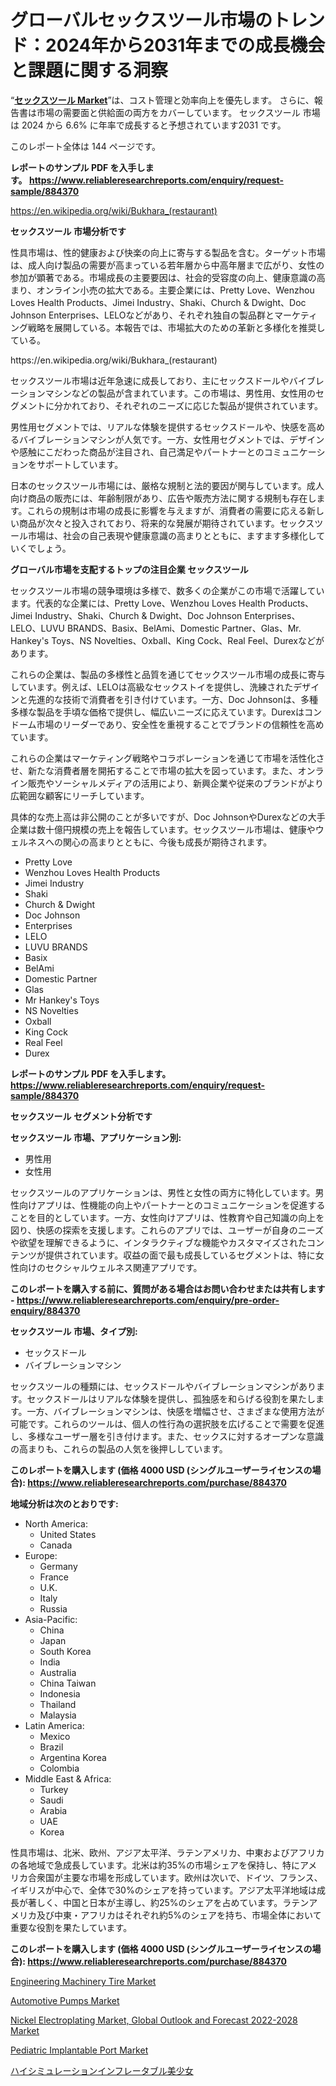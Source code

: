<p><h1>グローバルセックスツール市場のトレンド：2024年から2031年までの成長機会と課題に関する洞察</h1></p><p>&ldquo;<strong><a href="https://www.reliableresearchreports.com/sex-tool-r884370">セックスツール Market</a></strong>&rdquo;は、コスト管理と効率向上を優先します。 さらに、報告書は市場の需要面と供給面の両方をカバーしています。 セックスツール 市場は 2024 から 6.6% に年率で成長すると予想されています2031 です。</p>
<p>このレポート全体は 144 ページです。</p>
<p><strong>レポートのサンプル PDF を入手します。&nbsp;<a href="https://www.reliableresearchreports.com/enquiry/request-sample/884370">https://www.reliableresearchreports.com/enquiry/request-sample/884370</a></strong></p>
<p><a href="https://en.wikipedia.org/wiki/Bukhara_(restaurant)">https://en.wikipedia.org/wiki/Bukhara_(restaurant)</a></p>
<p><strong>セックスツール 市場分析です</strong></p>
<p><p>性具市場は、性的健康および快楽の向上に寄与する製品を含む。ターゲット市場は、成人向け製品の需要が高まっている若年層から中高年層まで広がり、女性の参加が顕著である。市場成長の主要要因は、社会的受容度の向上、健康意識の高まり、オンライン小売の拡大である。主要企業には、Pretty Love、Wenzhou Loves Health Products、Jimei Industry、Shaki、Church & Dwight、Doc Johnson Enterprises、LELOなどがあり、それぞれ独自の製品群とマーケティング戦略を展開している。本報告では、市場拡大のための革新と多様化を推奨している。</p></p>
<p>https://en.wikipedia.org/wiki/Bukhara_(restaurant)</p>
<p><p>セックスツール市場は近年急速に成長しており、主にセックスドールやバイブレーションマシンなどの製品が含まれています。この市場は、男性用、女性用のセグメントに分かれており、それぞれのニーズに応じた製品が提供されています。</p><p>男性用セグメントでは、リアルな体験を提供するセックスドールや、快感を高めるバイブレーションマシンが人気です。一方、女性用セグメントでは、デザインや感触にこだわった商品が注目され、自己満足やパートナーとのコミュニケーションをサポートしています。</p><p>日本のセックスツール市場には、厳格な規制と法的要因が関与しています。成人向け商品の販売には、年齢制限があり、広告や販売方法に関する規制も存在します。これらの規制は市場の成長に影響を与えますが、消費者の需要に応える新しい商品が次々と投入されており、将来的な発展が期待されています。セックスツール市場は、社会の自己表現や健康意識の高まりとともに、ますます多様化していくでしょう。</p></p>
<p><strong>グローバル市場を支配するトップの注目企業 セックスツール</strong></p>
<p><p>セックスツール市場の競争環境は多様で、数多くの企業がこの市場で活躍しています。代表的な企業には、Pretty Love、Wenzhou Loves Health Products、Jimei Industry、Shaki、Church & Dwight、Doc Johnson Enterprises、LELO、LUVU BRANDS、Basix、BelAmi、Domestic Partner、Glas、Mr. Hankey's Toys、NS Novelties、Oxball、King Cock、Real Feel、Durexなどがあります。</p><p>これらの企業は、製品の多様性と品質を通じてセックスツール市場の成長に寄与しています。例えば、LELOは高級なセックストイを提供し、洗練されたデザインと先進的な技術で消費者を引き付けています。一方、Doc Johnsonは、多種多様な製品を手頃な価格で提供し、幅広いニーズに応えています。Durexはコンドーム市場のリーダーであり、安全性を重視することでブランドの信頼性を高めています。</p><p>これらの企業はマーケティング戦略やコラボレーションを通じて市場を活性化させ、新たな消費者層を開拓することで市場の拡大を図っています。また、オンライン販売やソーシャルメディアの活用により、新興企業や従来のブランドがより広範囲な顧客にリーチしています。</p><p>具体的な売上高は非公開のことが多いですが、Doc JohnsonやDurexなどの大手企業は数十億円規模の売上を報告しています。セックスツール市場は、健康やウェルネスへの関心の高まりとともに、今後も成長が期待されます。</p></p>
<p><ul><li>Pretty Love</li><li>Wenzhou Loves Health Products</li><li>Jimei Industry</li><li>Shaki</li><li>Church & Dwight</li><li>Doc Johnson</li><li>Enterprises</li><li>LELO</li><li>LUVU BRANDS</li><li>Basix</li><li>BelAmi</li><li>Domestic Partner</li><li>Glas</li><li>Mr Hankey's Toys</li><li>NS Novelties</li><li>Oxball</li><li>King Cock</li><li>Real Feel</li><li>Durex</li></ul></p>
<p><strong>レポートのサンプル PDF を入手します。 <a href="https://www.reliableresearchreports.com/enquiry/request-sample/884370">https://www.reliableresearchreports.com/enquiry/request-sample/884370</a></strong></p>
<p><strong>セックスツール セグメント分析です</strong></p>
<p><strong>セックスツール 市場、アプリケーション別:</strong></p>
<p><ul><li>男性用</li><li>女性用</li></ul></p>
<p><p>セックスツールのアプリケーションは、男性と女性の両方に特化しています。男性向けアプリは、性機能の向上やパートナーとのコミュニケーションを促進することを目的としています。一方、女性向けアプリは、性教育や自己知識の向上を図り、快感の探索を支援します。これらのアプリでは、ユーザーが自身のニーズや欲望を理解できるように、インタラクティブな機能やカスタマイズされたコンテンツが提供されています。収益の面で最も成長しているセグメントは、特に女性向けのセクシャルウェルネス関連アプリです。</p></p>
<p><strong>このレポートを購入する前に、質問がある場合はお問い合わせまたは共有します - <a href="https://www.reliableresearchreports.com/enquiry/pre-order-enquiry/884370">https://www.reliableresearchreports.com/enquiry/pre-order-enquiry/884370</a></strong></p>
<p><strong>セックスツール 市場、タイプ別:</strong></p>
<p><ul><li>セックスドール</li><li>バイブレーションマシン</li></ul></p>
<p><p>セックスツールの種類には、セックスドールやバイブレーションマシンがあります。セックスドールはリアルな体験を提供し、孤独感を和らげる役割を果たします。一方、バイブレーションマシンは、快感を増幅させ、さまざまな使用方法が可能です。これらのツールは、個人の性行為の選択肢を広げることで需要を促進し、多様なユーザー層を引き付けます。また、セックスに対するオープンな意識の高まりも、これらの製品の人気を後押ししています。</p></p>
<p><strong>このレポートを購入します (価格 4000 USD (シングルユーザーライセンスの場合): <a href="https://www.reliableresearchreports.com/purchase/884370">https://www.reliableresearchreports.com/purchase/884370</a></strong></p>
<p><strong>地域分析は次のとおりです:</strong></p>
<p><ul>
    <li>
        North America:
        <ul>
            <li>United States</li>
            <li>Canada</li>
        </ul>
    </li>
    <li>
        Europe:
        <ul>
            <li>Germany</li>
            <li>France</li>
            <li>U.K.</li>
            <li>Italy</li>
            <li>Russia</li>
        </ul>
    </li>
    <li>
        Asia-Pacific:
        <ul>
            <li>China</li>
            <li>Japan</li>
            <li>South Korea</li>
            <li>India</li>
            <li>Australia</li>
            <li>China Taiwan</li>
            <li>Indonesia</li>
            <li>Thailand</li>
            <li>Malaysia</li>
        </ul>
    </li>
    <li>
        Latin America:
        <ul>
            <li>Mexico</li>
            <li>Brazil</li>
            <li>Argentina Korea</li>
            <li>Colombia</li>
        </ul>
    </li>
    <li>
        Middle East & Africa:
        <ul>
            <li>Turkey</li>
            <li>Saudi</li>
            <li>Arabia</li>
            <li>UAE</li>
            <li>Korea</li>
        </ul>
    </li>
    </ul></p>
<p><p>性具市場は、北米、欧州、アジア太平洋、ラテンアメリカ、中東およびアフリカの各地域で急成長しています。北米は約35%の市場シェアを保持し、特にアメリカ合衆国が主要な市場を形成しています。欧州は次いで、ドイツ、フランス、イギリスが中心で、全体で30%のシェアを持っています。アジア太平洋地域は成長が著しく、中国と日本が主導し、約25%のシェアを占めています。ラテンアメリカ及び中東・アフリカはそれぞれ約5%のシェアを持ち、市場全体において重要な役割を果たしています。</p></p>
<p><strong>このレポートを購入します (価格 4000 USD (シングルユーザーライセンスの場合): <a href="https://www.reliableresearchreports.com/purchase/884370">https://www.reliableresearchreports.com/purchase/884370</a></strong></p>
<p><p><a href="https://issuu.com/reportprime-2/docs/engineering-machinery-tire-market-s_cd874ac241c8d7">Engineering Machinery Tire Market</a></p><p><a href="https://medium.com/@danielwardb654202/automotive-pumps-market-research-report-includes-analysis-on-market-size-share-and-growth-rate-at-d3aa20b4bfcf">Automotive Pumps Market</a></p><p><a href="https://github.com/prosalinda88/Market-Research-Report-List-6/blob/main/nickel-electroplating-market-global-outlook-and-forecast-2022-2028-market.md">Nickel Electroplating Market, Global Outlook and Forecast 2022-2028 Market</a></p><p><a href="https://issuu.com/reportprime-2/docs/pediatric-implantable-port-market-s_950f3be466a459">Pediatric Implantable Port Market</a></p><p><a href="https://github.com/lababdou/Market-Research-Report-List-5/blob/main/778515187498.md">ハイシミュレーションインフレータブル美少女</a></p></p>